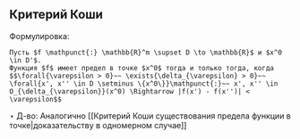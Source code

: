## Критерий Коши
Формулировка:
```spoiler-markdown
Пусть $f \mathpunct{:} \mathbb{R}^m \supset D \to \mathbb{R}$ и $x^0 \in D'$.
Функция $f$ имеет предел в точке $x^0$ тогда и только тогда, когда
$$\forall{\varepsilon > 0}~~ \exists{\delta_{\varepsilon} > 0}~~ \forall{x', x'' \in D \setminus \{x^0\}}\mathpunct{:}~~ x', x'' \in O_{\delta_{\varepsilon}}(x^0) \Rightarrow |f(x') - f(x'')| < \varepsilon$$
```

$\star$ Д-во:
Аналогично [[Критерий Коши существования предела функции в точке|доказательству в одномерном случае]]